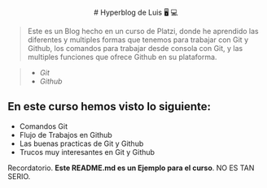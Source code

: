 <center> # Hyperblog de Luis 🖥️ 💻  </center>

> Este es un Blog hecho en un curso de Platzi, donde he aprendido las diferentes y multiples formas que tenemos para trabajar con Git y Github, los comandos para trabajar desde consola con Git, y las multiples funciones que ofrece Github en su plataforma.

> - *Git*
> - *Github*

## En este curso hemos visto lo siguiente:
* Comandos Git
* Flujo de Trabajos en Github
* Las buenas practicas de Git y Github
* Trucos muy interesantes en Git y Github


Recordatorio. **Este README.md es un Ejemplo para el curso**. NO ES TAN SERIO.
